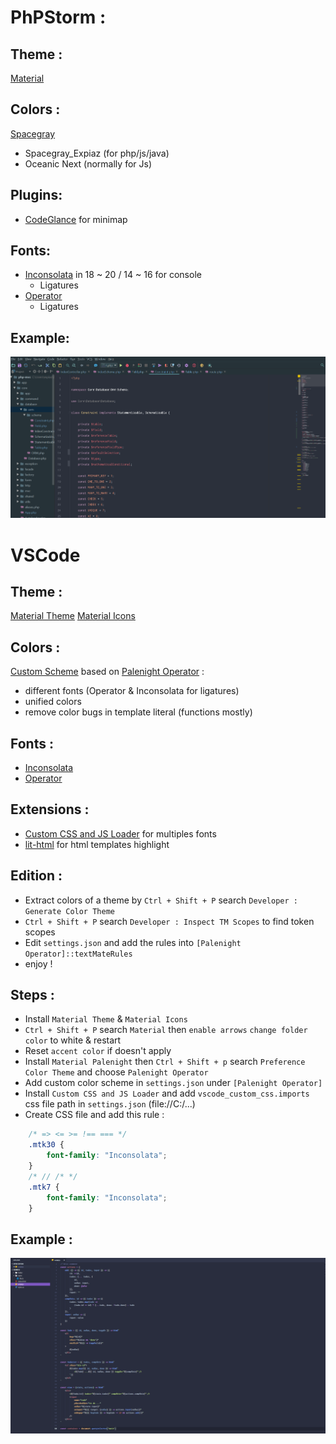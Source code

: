 

# PhPStorm :

## Theme :
[Material](https://github.com/ChrisRM/material-theme-jetbrains)

## Colors :
[Spacegray](https://github.com/abhimanyu003/phpstorm-spacegray)
+ Spacegray_Expiaz (for php/js/java)
+ Oceanic Next (normally for Js)

## Plugins:
+ [CodeGlance](https://plugins.jetbrains.com/plugin/7275-codeglance) for minimap

## Fonts:
+ [Inconsolata](http://www.levien.com/type/myfonts/inconsolata.html) in 18 ~ 20 / 14 ~ 16 for console
    + Ligatures
+ [Operator](https://www.typography.com/fonts/operator/styles/operatormonoscreensmart)
	+ Ligatures

## Example:

![Rendering](./phpstorm/assets/screen.png)

# VSCode

## Theme :
[Material Theme](https://marketplace.visualstudio.com/items?itemName=Equinusocio.vsc-material-theme)
[Material Icons](https://marketplace.visualstudio.com/items?itemName=PKief.material-icon-theme)

## Colors :
[Custom Scheme](./vscode/settings.json) based on [Palenight Operator](https://marketplace.visualstudio.com/items?itemName=whizkydee.material-palenight-theme) :
+ different fonts (Operator & Inconsolata for ligatures)
+ unified colors
+ remove color bugs in template literal (functions mostly)

## Fonts :
+ [Inconsolata](http://www.levien.com/type/myfonts/inconsolata.html)
+ [Operator](https://www.typography.com/fonts/operator/styles/operatormonoscreensmart)

## Extensions :
+ [Custom CSS and JS Loader](https://marketplace.visualstudio.com/items?itemName=be5invis.vscode-custom-css) for multiples fonts
+ [lit-html](https://marketplace.visualstudio.com/items?itemName=bierner.lit-html) for html templates highlight

## Edition :
+ Extract colors of a theme by `Ctrl + Shift + P` search `Developer : Generate Color Theme`
+ `Ctrl + Shift + P` search `Developer : Inspect TM Scopes` to find token scopes
+ Edit `settings.json` and add the rules into `[Palenight Operator]::textMateRules`
+ enjoy !

## Steps :
+ Install `Material Theme` & `Material Icons`
+ `Ctrl + Shift + P` search `Material` then `enable arrows` `change folder color` to white & restart
+ Reset `accent color` if doesn't apply
+ Install `Material Palenight` then `Ctrl + Shift + p` search `Preference Color Theme` and choose `Palenight Operator`
+ Add custom color scheme in `settings.json` under `[Palenight Operator]`
+ Install `Custom CSS and JS Loader` and add `vscode_custom_css.imports` css file path in `settings.json` (file://C:/...)
+ Create CSS file and add this rule :
```css
    /* => <= >= !== === */
    .mtk30 {
        font-family: "Inconsolata";
    }
    /* // /* */
    .mtk7 {
        font-family: "Inconsolata";
    }
```

## Example :

![Rendering](./vscode/assets/screen.png)